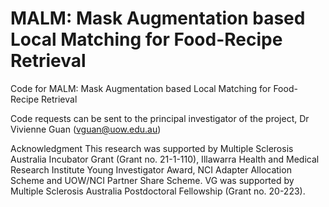 # MALM: Mask Augmentation based Local Matching for Food-Recipe Retrieval
Code for MALM: Mask Augmentation based Local Matching for Food-Recipe Retrieval

Code requests can be sent to the principal investigator of the project, Dr Vivienne Guan (vguan@uow.edu.au)

Acknowledgment
This research was supported by Multiple Sclerosis Australia Incubator Grant (Grant no. 21-1-110), Illawarra Health and Medical Research Institute Young Investigator Award, NCI Adapter Allocation Scheme and UOW/NCI Partner Share Scheme. VG was supported by Multiple Sclerosis Australia Postdoctoral Fellowship (Grant no. 20-223).
